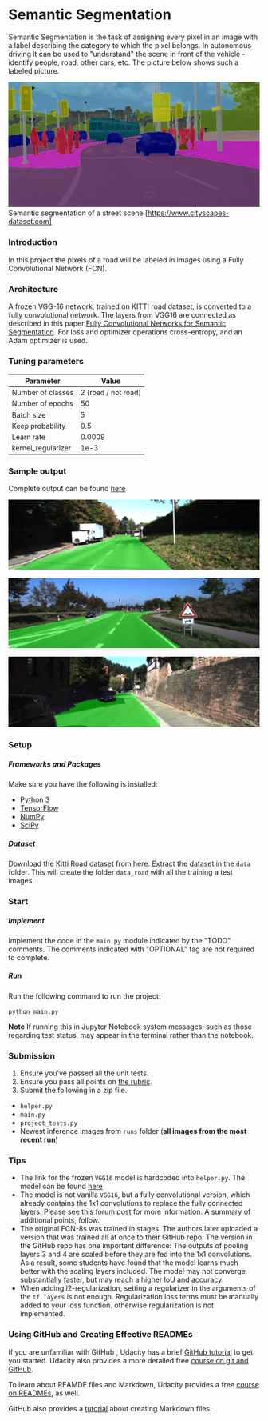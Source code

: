 # Semantic Segmentation
Semantic Segmentation is the task of assigning every pixel in an image with a label describing the category to which the pixel belongs. In autonomous driving it can be used to "understand" the scene
in front of the vehicle - identify people, road, other cars, etc. The picture below shows such a labeled picture.  

![Semantic segmentation example](./img/zuerich00.png) Semantic segmentation of a street scene [https://www.cityscapes-dataset.com]

### Introduction
In this project the pixels of a road will be labeled in images using a Fully Convolutional Network (FCN).

### Architecture
A frozen VGG-16 network, trained on KITTI road dataset, is converted to a fully convolutional network.  The layers from VGG16 are connected as described in this paper [Fully Convolutional Networks for Semantic Segmentation](https://people.eecs.berkeley.edu/~jonlong/long_shelhamer_fcn.pdf).
For loss and optimizer operations cross-entropy, and an Adam optimizer is used.

### Tuning parameters
|Parameter|Value|
|---|---|
|Number of classes|2 (road / not road)
|Number of epochs| 50
|Batch size| 5
|Keep probability|0.5
|Learn rate|0.0009
|kernel_regularizer|1e-3

### Sample output
Complete output can be found [here](./data/runs/1517335217.1687207)

![Sample from um_ pictures](./data/runs/1517335217.1687207/um_000022.png)

![Sample from umm_ pictures](./data/runs/1517335217.1687207/umm_000092.png)

![Sample from uu_ pictures](./data/runs/1517335217.1687207/uu_000091.png)

### Setup
##### Frameworks and Packages
Make sure you have the following is installed:
 - [Python 3](https://www.python.org/)
 - [TensorFlow](https://www.tensorflow.org/)
 - [NumPy](http://www.numpy.org/)
 - [SciPy](https://www.scipy.org/)
##### Dataset
Download the [Kitti Road dataset](http://www.cvlibs.net/datasets/kitti/eval_road.php) from [here](http://www.cvlibs.net/download.php?file=data_road.zip).  Extract the dataset in the `data` folder.  This will create the folder `data_road` with all the training a test images.

### Start
##### Implement
Implement the code in the `main.py` module indicated by the "TODO" comments.
The comments indicated with "OPTIONAL" tag are not required to complete.
##### Run
Run the following command to run the project:
```
python main.py
```
**Note** If running this in Jupyter Notebook system messages, such as those regarding test status, may appear in the terminal rather than the notebook.

### Submission
1. Ensure you've passed all the unit tests.
2. Ensure you pass all points on [the rubric](https://review.udacity.com/#!/rubrics/989/view).
3. Submit the following in a zip file.
 - `helper.py`
 - `main.py`
 - `project_tests.py`
 - Newest inference images from `runs` folder  (**all images from the most recent run**)

 ### Tips
- The link for the frozen `VGG16` model is hardcoded into `helper.py`.  The model can be found [here](https://s3-us-west-1.amazonaws.com/udacity-selfdrivingcar/vgg.zip)
- The model is not vanilla `VGG16`, but a fully convolutional version, which already contains the 1x1 convolutions to replace the fully connected layers. Please see this [forum post](https://discussions.udacity.com/t/here-is-some-advice-and-clarifications-about-the-semantic-segmentation-project/403100/8?u=subodh.malgonde) for more information.  A summary of additional points, follow.
- The original FCN-8s was trained in stages. The authors later uploaded a version that was trained all at once to their GitHub repo.  The version in the GitHub repo has one important difference: The outputs of pooling layers 3 and 4 are scaled before they are fed into the 1x1 convolutions.  As a result, some students have found that the model learns much better with the scaling layers included. The model may not converge substantially faster, but may reach a higher IoU and accuracy.
- When adding l2-regularization, setting a regularizer in the arguments of the `tf.layers` is not enough. Regularization loss terms must be manually added to your loss function. otherwise regularization is not implemented.

### Using GitHub and Creating Effective READMEs
If you are unfamiliar with GitHub , Udacity has a brief [GitHub tutorial](http://blog.udacity.com/2015/06/a-beginners-git-github-tutorial.html) to get you started. Udacity also provides a more detailed free [course on git and GitHub](https://www.udacity.com/course/how-to-use-git-and-github--ud775).

To learn about REAMDE files and Markdown, Udacity provides a free [course on READMEs](https://www.udacity.com/courses/ud777), as well.

GitHub also provides a [tutorial](https://guides.github.com/features/mastering-markdown/) about creating Markdown files.
